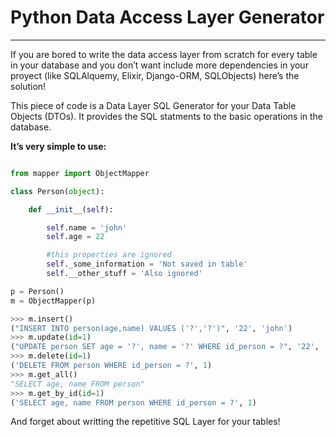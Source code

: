 # Python Data Access Layer Generator

----------------------------------------------------------------------

If you are bored to write the data access layer from scratch for every table in your database and you don’t want include more dependencies in your proyect (like SQLAlquemy, Elixir, Django-ORM, SQLObjects) here’s the solution!

This piece of code is a Data Layer SQL Generator for your Data Table Objects (DTOs). It provides the SQL statments to the basic operations in the database.

**It’s very simple to use:**

```python

from mapper import ObjectMapper

class Person(object):

    def __init__(self):

        self.name = 'john'
        self.age = 22

        #this properties are ignored
        self._some_information = 'Not saved in table'
        self.__other_stuff = 'Also ignored'

p = Person()
m = ObjectMapper(p)

>>> m.insert()
("INSERT INTO person(age,name) VALUES ('?','?')", '22', 'john')
>>> m.update(id=1)
("UPDATE person SET age = '?', name = '?' WHERE id_person = ?", '22', 'john', 1)
>>> m.delete(id=1)
('DELETE FROM person WHERE id_person = ?', 1)
>>> m.get_all()
"SELECT age, name FROM person"
>>> m.get_by_id(id=1)
('SELECT age, name FROM person WHERE id_person = ?', 1)

```

And forget about writting the repetitive SQL Layer for your tables!
